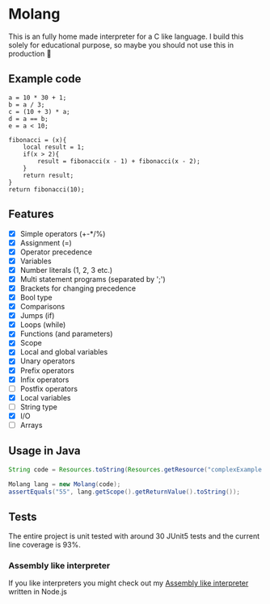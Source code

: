 # Molang
This is an fully home made interpreter for a C like language. I build this solely for educational purpose, so maybe you should not use this in production :horse:

## Example code
```
a = 10 * 30 + 1;
b = a / 3;
c = (10 + 3) * a;
d = a == b;
e = a < 10;

fibonacci = (x){
    local result = 1;
    if(x > 2){
        result = fibonacci(x - 1) + fibonacci(x - 2);
    }
    return result;
}
return fibonacci(10);
```

## Features
- [x] Simple operators (+-*/%)
- [x] Assignment (=)
- [x] Operator precedence
- [x] Variables
- [x] Number literals (1, 2, 3 etc.)
- [x] Multi statement programs (separated by ';')
- [x] Brackets for changing precedence
- [x] Bool type
- [x] Comparisons
- [x] Jumps (if)
- [x] Loops (while)
- [x] Functions (and parameters)
- [x] Scope
- [x] Local and global variables
- [x] Unary operators
- [x] Prefix operators
- [x] Infix operators
- [ ] Postfix operators
- [x] Local variables
- [ ] String type
- [x] I/O
- [ ] Arrays

## Usage in Java
``` java
String code = Resources.toString(Resources.getResource("complexExample.molang"), StandardCharsets.UTF_8);

Molang lang = new Molang(code);
assertEquals("55", lang.getScope().getReturnValue().toString());
```

## Tests
The entire project is unit tested with around 30 JUnit5 tests and the current line coverage is 93%.

### Assembly like interpreter
If you like interpreters you might check out my [Assembly like interpreter](https://github.com/MoritzGoeckel/Assembly-ish-Interpreter) written in Node.js
